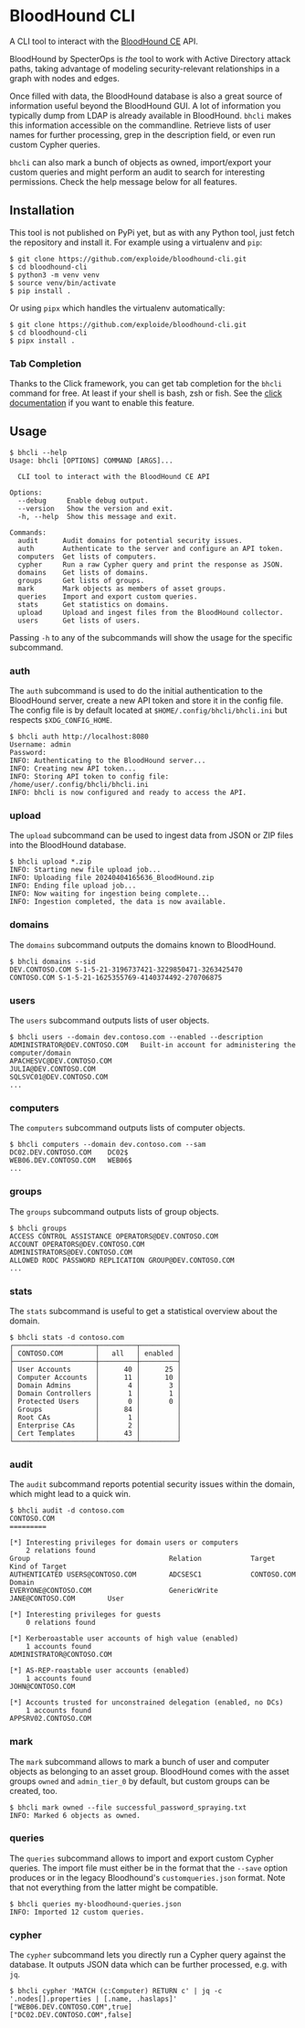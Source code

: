 # BloodHound CLI

A CLI tool to interact with the [BloodHound CE](https://github.com/SpecterOps/BloodHound) API.

BloodHound by SpecterOps is *the* tool to work with Active Directory attack paths, taking advantage of modeling security-relevant relationships in a graph with nodes and edges.

Once filled with data, the BloodHound database is also a great source of information useful beyond the BloodHound GUI.
A lot of information you typically dump from LDAP is already available in BloodHound.
`bhcli` makes this information accessible on the commandline.
Retrieve lists of user names for further processing, grep in the description field, or even run custom Cypher queries.

`bhcli` can also mark a bunch of objects as owned, import/export your custom queries and might perform an audit to search for interesting permissions.
Check the help message below for all features.


## Installation

This tool is not published on PyPi yet, but as with any Python tool, just fetch the repository and install it.
For example using a virtualenv and `pip`:

```console
$ git clone https://github.com/exploide/bloodhound-cli.git
$ cd bloodhound-cli
$ python3 -m venv venv
$ source venv/bin/activate
$ pip install .
```

Or using `pipx` which handles the virtualenv automatically:

```console
$ git clone https://github.com/exploide/bloodhound-cli.git
$ cd bloodhound-cli
$ pipx install .
```


### Tab Completion

Thanks to the Click framework, you can get tab completion for the `bhcli` command for free.
At least if your shell is bash, zsh or fish.
See the [click documentation](https://click.palletsprojects.com/en/latest/shell-completion/#enabling-completion) if you want to enable this feature.


## Usage

```console
$ bhcli --help
Usage: bhcli [OPTIONS] COMMAND [ARGS]...

  CLI tool to interact with the BloodHound CE API

Options:
  --debug     Enable debug output.
  --version   Show the version and exit.
  -h, --help  Show this message and exit.

Commands:
  audit      Audit domains for potential security issues.
  auth       Authenticate to the server and configure an API token.
  computers  Get lists of computers.
  cypher     Run a raw Cypher query and print the response as JSON.
  domains    Get lists of domains.
  groups     Get lists of groups.
  mark       Mark objects as members of asset groups.
  queries    Import and export custom queries.
  stats      Get statistics on domains.
  upload     Upload and ingest files from the BloodHound collector.
  users      Get lists of users.
```

Passing `-h` to any of the subcommands will show the usage for the specific subcommand.


### auth

The `auth` subcommand is used to do the initial authentication to the BloodHound server, create a new API token and store it in the config file.
The config file is by default located at `$HOME/.config/bhcli/bhcli.ini` but respects `$XDG_CONFIG_HOME`.

```console
$ bhcli auth http://localhost:8080
Username: admin
Password:
INFO: Authenticating to the BloodHound server...
INFO: Creating new API token...
INFO: Storing API token to config file: /home/user/.config/bhcli/bhcli.ini
INFO: bhcli is now configured and ready to access the API.
```


### upload

The `upload` subcommand can be used to ingest data from JSON or ZIP files into the BloodHound database.

```console
$ bhcli upload *.zip
INFO: Starting new file upload job...
INFO: Uploading file 20240404165636_BloodHound.zip
INFO: Ending file upload job...
INFO: Now waiting for ingestion being complete...
INFO: Ingestion completed, the data is now available.
```


### domains

The `domains` subcommand outputs the domains known to BloodHound.

```console
$ bhcli domains --sid
DEV.CONTOSO.COM	S-1-5-21-3196737421-3229850471-3263425470
CONTOSO.COM	S-1-5-21-1625355769-4140374492-270706875
```


### users

The `users` subcommand outputs lists of user objects.

```console
$ bhcli users --domain dev.contoso.com --enabled --description
ADMINISTRATOR@DEV.CONTOSO.COM	Built-in account for administering the computer/domain
APACHESVC@DEV.CONTOSO.COM
JULIA@DEV.CONTOSO.COM
SQLSVC01@DEV.CONTOSO.COM
...
```


### computers

The `computers` subcommand outputs lists of computer objects.

```console
$ bhcli computers --domain dev.contoso.com --sam
DC02.DEV.CONTOSO.COM	DC02$
WEB06.DEV.CONTOSO.COM	WEB06$
...
```


### groups

The `groups` subcommand outputs lists of group objects.

```console
$ bhcli groups
ACCESS CONTROL ASSISTANCE OPERATORS@DEV.CONTOSO.COM
ACCOUNT OPERATORS@DEV.CONTOSO.COM
ADMINISTRATORS@DEV.CONTOSO.COM
ALLOWED RODC PASSWORD REPLICATION GROUP@DEV.CONTOSO.COM
...
```


### stats

The `stats` subcommand is useful to get a statistical overview about the domain.

```console
$ bhcli stats -d contoso.com
┌────────────────────┬─────────┬─────────┐
│ CONTOSO.COM        │   all   │ enabled │
├────────────────────┼─────────┼─────────┤
│ User Accounts      │      40 │      25 │
│ Computer Accounts  │      11 │      10 │
│ Domain Admins      │       4 │       3 │
│ Domain Controllers │       1 │       1 │
│ Protected Users    │       0 │       0 │
│ Groups             │      84 │         │
│ Root CAs           │       1 │         │
│ Enterprise CAs     │       2 │         │
│ Cert Templates     │      43 │         │
└────────────────────┴─────────┴─────────┘
```


### audit

The `audit` subcommand reports potential security issues within the domain, which might lead to a quick win.

```console
$ bhcli audit -d contoso.com
CONTOSO.COM
=========

[*] Interesting privileges for domain users or computers
    2 relations found
Group                                  Relation            Target                  Kind of Target
AUTHENTICATED USERS@CONTOSO.COM        ADCSESC1            CONTOSO.COM             Domain
EVERYONE@CONTOSO.COM                   GenericWrite        JANE@CONTOSO.COM        User

[*] Interesting privileges for guests
    0 relations found

[*] Kerberoastable user accounts of high value (enabled)
    1 accounts found
ADMINISTRATOR@CONTOSO.COM

[*] AS-REP-roastable user accounts (enabled)
    1 accounts found
JOHN@CONTOSO.COM

[*] Accounts trusted for unconstrained delegation (enabled, no DCs)
    1 accounts found
APPSRV02.CONTOSO.COM
```


### mark

The `mark` subcommand allows to mark a bunch of user and computer objects as belonging to an asset group.
BloodHound comes with the asset groups `owned` and `admin_tier_0` by default, but custom groups can be created, too.

```console
$ bhcli mark owned --file successful_password_spraying.txt
INFO: Marked 6 objects as owned.
```


### queries

The `queries` subcommand allows to import and export custom Cypher queries.
The import file must either be in the format that the `--save` option produces or in the legacy Bloodhound's `customqueries.json` format.
Note that not everything from the latter might be compatible.

```console
$ bhcli queries my-bloodhound-queries.json
INFO: Imported 12 custom queries.
```


### cypher

The `cypher` subcommand lets you directly run a Cypher query against the database.
It outputs JSON data which can be further processed, e.g. with `jq`.

```console
$ bhcli cypher 'MATCH (c:Computer) RETURN c' | jq -c '.nodes[].properties | [.name, .haslaps]'
["WEB06.DEV.CONTOSO.COM",true]
["DC02.DEV.CONTOSO.COM",false]
```
